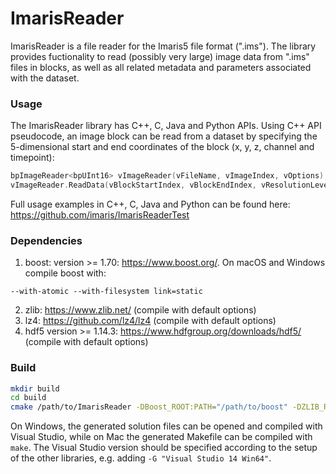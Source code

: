 # ImarisReader

ImarisReader is a file reader for the Imaris5 file format (".ims"). The library provides fuctionality to read (possibly very large) image data from ".ims" files in blocks, as well as all related metadata and parameters associated with the dataset.

### Usage

The ImarisReader library has C++, C, Java and Python APIs. Using C++ API pseudocode, an image block can be read from a dataset by specifying the 5-dimensional start and end coordinates of the block (x, y, z, channel and timepoint):

```C++
bpImageReader<bpUInt16> vImageReader(vFileName, vImageIndex, vOptions);
vImageReader.ReadData(vBlockStartIndex, vBlockEndIndex, vResolutionLevel, vBlockData);
```
Full usage examples in C++, C, Java and Python can be found here: https://github.com/imaris/ImarisReaderTest

### Dependencies

1. boost: version >= 1.70: https://www.boost.org/. On macOS and Windows compile boost with:
```
--with-atomic --with-filesystem link=static
```
2. zlib: https://www.zlib.net/ (compile with default options)
3. lz4: https://github.com/lz4/lz4 (compile with default options)
4. hdf5 version >= 1.14.3: https://www.hdfgroup.org/downloads/hdf5/ (compile with default options)

### Build

```bash
mkdir build
cd build
cmake /path/to/ImarisReader -DBoost_ROOT:PATH="/path/to/boost" -DZLIB_ROOT:PATH="/path/to/zlib" -DLZ4_ROOT:PATH="/path/to/lz4" -DHDF5_ROOT:PATH="/path/to/hdf5"
```
  
On Windows, the generated solution files can be opened and compiled with Visual Studio, while on Mac the generated Makefile can be compiled with ```make```. The Visual Studio version should be specified according to the setup of the other libraries, e.g. adding ```-G "Visual Studio 14 Win64"```.
